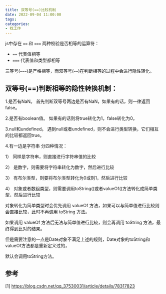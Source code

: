 ```yaml
---
title: 双等号(==)比较机制
date: 2022-09-04 11:00:00
tags:
categories:
- 找工作
---
```


js中存在 `==` 和 `===` 两种校验是否相等的运算符：
- `==` 代表值相等
- `===` 代表值和类型都相等


三等号(`===`)是严格相等，而双等号(`==`)在判断相等的过程中会进行隐性转化。

## 双等号(==)判断相等的隐性转换机制：
1.是否有NaN。
首先判断双等号两边是否有NaN，如果有的话，则一律返回false。

2.是否有boolean值。
如果有的话则将true转化为1，false转化为0。

3.null和undefined。
遇到null或者undefined，则不会进行类型转换，它们相互的比较都返回true。

4.有一边是字符串
分四种情况：

1） 同样是字符串，则直接进行字符串值的比较

2） 是数字，则需要将字符串转化为数字，然后进行比较

3） 有布尔类型，则要将布尔类型转化为0或则1，然后进行比较

4） 对象或者数组类型，则需要调用toString()或者valueOf()方法转化成简单类型，然后进行比较

对象转化为简单类型时会优先调用 valueOf 方法，如果可以与简单值进行比较则会直接比较，此时不再调用 toString 方法。

如果调用 valueOf 方法后无法与简单值进行比较，则会再调用 toString 方法，最终得到比对的结果。

但是需要注意的一点是Date对象不满足上述的规则，Date对象的toString和valueOf方法都是重新定义过的，

默认会调用toString方法。


## 参考
[1] https://blog.csdn.net/qq_37530031/article/details/78317823